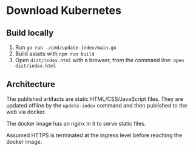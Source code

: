 # Download Kubernetes

## Build locally

1. Run `go run ./cmd/update-index/main.go`
2. Build assets with `npm run build`
3. Open `dist/index.html` with a browser, from the command line: `open dist/index.html`

## Architecture

The published artifacts are static HTML/CSS/JavaScript files. They are updated offline by the `update-index` command and
then published to the web via docker.

The docker image has an nginx in it to serve static files.

Assumed HTTPS is terminated at the ingress level before reaching the docker image.
